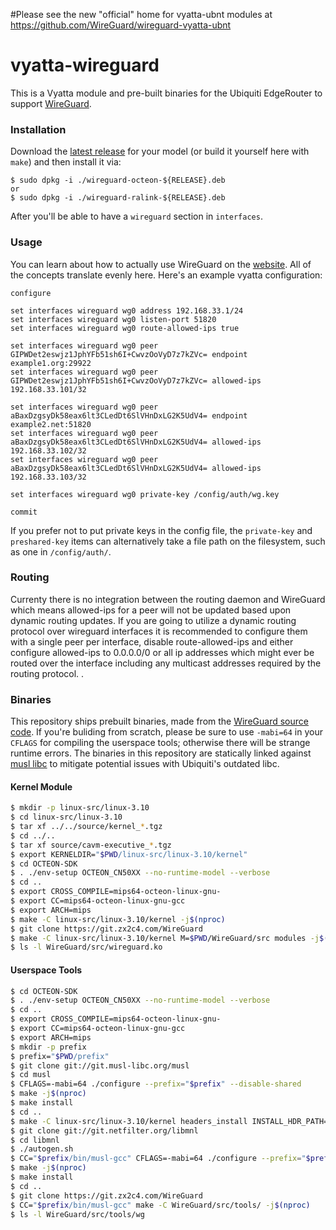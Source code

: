#Please see the new "official" home for vyatta-ubnt modules at https://github.com/WireGuard/wireguard-vyatta-ubnt

# vyatta-wireguard

This is a Vyatta module and pre-built binaries for the Ubiquiti EdgeRouter
to support [WireGuard](https://www.wireguard.io/).

### Installation

Download the [latest release](https://github.com/Lochnair/vyatta-wireguard/releases) for your model (or build it yourself
here with `make`) and then install it via:

    $ sudo dpkg -i ./wireguard-octeon-${RELEASE}.deb
    or
    $ sudo dpkg -i ./wireguard-ralink-${RELEASE}.deb

After you'll be able to have a `wireguard` section in `interfaces`.

### Usage

You can learn about how to actually use WireGuard on the
[website](https://www.wireguard.io/). All of the concepts translate
evenly here. Here's an example vyatta configuration:


```
configure

set interfaces wireguard wg0 address 192.168.33.1/24
set interfaces wireguard wg0 listen-port 51820
set interfaces wireguard wg0 route-allowed-ips true

set interfaces wireguard wg0 peer GIPWDet2eswjz1JphYFb51sh6I+CwvzOoVyD7z7kZVc= endpoint example1.org:29922
set interfaces wireguard wg0 peer GIPWDet2eswjz1JphYFb51sh6I+CwvzOoVyD7z7kZVc= allowed-ips 192.168.33.101/32

set interfaces wireguard wg0 peer aBaxDzgsyDk58eax6lt3CLedDt6SlVHnDxLG2K5UdV4= endpoint example2.net:51820
set interfaces wireguard wg0 peer aBaxDzgsyDk58eax6lt3CLedDt6SlVHnDxLG2K5UdV4= allowed-ips 192.168.33.102/32
set interfaces wireguard wg0 peer aBaxDzgsyDk58eax6lt3CLedDt6SlVHnDxLG2K5UdV4= allowed-ips 192.168.33.103/32

set interfaces wireguard wg0 private-key /config/auth/wg.key

commit
```

If you prefer not to put private keys in the config file, the `private-key` and `preshared-key` items can alternatively take a file path on the filesystem, such as one in `/config/auth/`.

### Routing

Currenty there is no integration between the routing daemon and WireGuard which means allowed-ips for a peer will not be updated based upon dynamic routing updates. If you are going to utilize a dynamic routing protocol over wireguard interfaces it is recommended to configure them with a single peer per interface, disable route-allowed-ips and either configure allowed-ips to 0.0.0.0/0 or all ip addresses which might ever be routed over the interface including any multicast addresses required by the routing protocol.
.
### Binaries

This repository ships prebuilt binaries, made from the [WireGuard source code](https://git.zx2c4.com/WireGuard/tree/src/). If you're buliding from scratch, please be sure to use `-mabi=64` in your `CFLAGS` for compiling the userspace tools; otherwise there will be strange runtime errors. The binaries in this repository are statically linked against [musl libc](https://www.musl-libc.org/) to mitigate potential issues with Ubiquiti's outdated libc.

#### Kernel Module

```bash
$ mkdir -p linux-src/linux-3.10
$ cd linux-src/linux-3.10
$ tar xf ../../source/kernel_*.tgz
$ cd ../..
$ tar xf source/cavm-executive_*.tgz
$ export KERNELDIR="$PWD/linux-src/linux-3.10/kernel"
$ cd OCTEON-SDK
$ . ./env-setup OCTEON_CN50XX --no-runtime-model --verbose
$ cd ..
$ export CROSS_COMPILE=mips64-octeon-linux-gnu-
$ export CC=mips64-octeon-linux-gnu-gcc
$ export ARCH=mips
$ make -C linux-src/linux-3.10/kernel -j$(nproc)
$ git clone https://git.zx2c4.com/WireGuard
$ make -C linux-src/linux-3.10/kernel M=$PWD/WireGuard/src modules -j$(nproc)
$ ls -l WireGuard/src/wireguard.ko
```

#### Userspace Tools

```bash
$ cd OCTEON-SDK
$ . ./env-setup OCTEON_CN50XX --no-runtime-model --verbose
$ cd ..
$ export CROSS_COMPILE=mips64-octeon-linux-gnu-
$ export CC=mips64-octeon-linux-gnu-gcc
$ export ARCH=mips
$ mkdir -p prefix
$ prefix="$PWD/prefix"
$ git clone git://git.musl-libc.org/musl
$ cd musl
$ CFLAGS=-mabi=64 ./configure --prefix="$prefix" --disable-shared
$ make -j$(nproc)
$ make install
$ cd ..
$ make -C linux-src/linux-3.10/kernel headers_install INSTALL_HDR_PATH="$prefix"
$ git clone git://git.netfilter.org/libmnl
$ cd libmnl
$ ./autogen.sh
$ CC="$prefix/bin/musl-gcc" CFLAGS=-mabi=64 ./configure --prefix="$prefix" --disable-shared --enable-static --host=x86_64-pc-linux-gnu
$ make -j$(nproc)
$ make install
$ cd ..
$ git clone https://git.zx2c4.com/WireGuard
$ CC="$prefix/bin/musl-gcc" make -C WireGuard/src/tools/ -j$(nproc)
$ ls -l WireGuard/src/tools/wg
```
